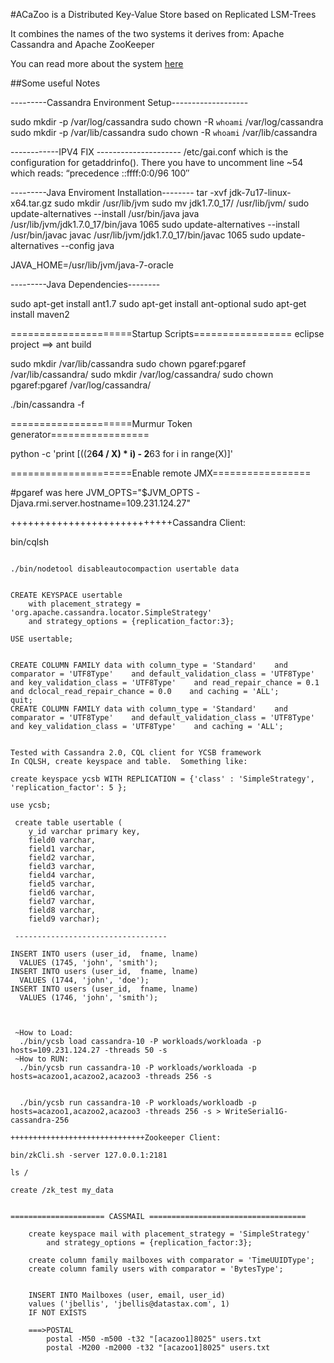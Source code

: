 #ACaZoo is a Distributed Key-Value Store based on Replicated LSM-Trees 

It combines the names of the two systems it derives from: Apache
Cassandra and Apache ZooKeeper

You can read more about the system [here](http://www.doc.ic.ac.uk/~pg1712/papers/srds14.pdf)

##Some useful Notes 

---------Cassandra Environment Setup-------------------

sudo mkdir -p /var/log/cassandra 
sudo chown -R `whoami` /var/log/cassandra 
sudo mkdir -p /var/lib/cassandra 
sudo chown -R `whoami` /var/lib/cassandra 



------------IPV4 FIX ---------------------
/etc/gai.conf which is the configuration for getaddrinfo(). There you have to uncomment line ~54 which reads: “precedence ::ffff:0:0/96  100″


---------Java Enviroment Installation--------
tar -xvf jdk-7u17-linux-x64.tar.gz
sudo mkdir /usr/lib/jvm 
sudo mv jdk1.7.0_17/ /usr/lib/jvm/
sudo update-alternatives --install /usr/bin/java java /usr/lib/jvm/jdk1.7.0_17/bin/java 1065 
sudo update-alternatives --install /usr/bin/javac javac /usr/lib/jvm/jdk1.7.0_17/bin/javac 1065 
sudo update-alternatives --config java

JAVA_HOME=/usr/lib/jvm/java-7-oracle

---------Java Dependencies--------

sudo apt-get install ant1.7
sudo apt-get install ant-optional
sudo apt-get install maven2

=====================Startup Scripts=================
eclipse project ==> ant build 

sudo mkdir /var/lib/cassandra
sudo chown pgaref:pgaref /var/lib/cassandra/
sudo mkdir /var/log/cassandra/
sudo chown pgaref:pgaref /var/log/cassandra/

./bin/cassandra -f

=====================Murmur Token generator=================

python -c 'print [((2**64 / X) * i) - 2**63 for i in range(X)]' 

=====================Enable remote JMX=================

  #pgaref was here
JVM_OPTS="$JVM_OPTS -Djava.rmi.server.hostname=109.231.124.27"

++++++++++++++++++++++++++++Cassandra Client: 

bin/cqlsh

~~~~~~~~~~~~~~~Cassandra CLI commands for YCSB ~~~~~~~~~~~~~~~``

./bin/nodetool disableautocompaction usertable data


CREATE KEYSPACE usertable
	with placement_strategy = 'org.apache.cassandra.locator.SimpleStrategy'
	and strategy_options = {replication_factor:3};

USE usertable;


CREATE COLUMN FAMILY data with column_type = 'Standard'    and comparator = 'UTF8Type'    and default_validation_class = 'UTF8Type'    and key_validation_class = 'UTF8Type'    and read_repair_chance = 0.1    and dclocal_read_repair_chance = 0.0    and caching = 'ALL';
quit;
CREATE COLUMN FAMILY data with column_type = 'Standard'    and comparator = 'UTF8Type'    and default_validation_class = 'UTF8Type'    and key_validation_class = 'UTF8Type'    and caching = 'ALL';


Tested with Cassandra 2.0, CQL client for YCSB framework
In CQLSH, create keyspace and table.  Something like:

create keyspace ycsb WITH REPLICATION = {'class' : 'SimpleStrategy', 'replication_factor': 5 };
 
use ycsb;

 create table usertable (
    y_id varchar primary key,
    field0 varchar,
    field1 varchar,
    field2 varchar,
    field3 varchar,
    field4 varchar,
    field5 varchar,
    field6 varchar,
    field7 varchar,
    field8 varchar,
    field9 varchar);
    
 ----------------------------------   
    
INSERT INTO users (user_id,  fname, lname)
  VALUES (1745, 'john', 'smith');
INSERT INTO users (user_id,  fname, lname)
  VALUES (1744, 'john', 'doe');
INSERT INTO users (user_id,  fname, lname)
  VALUES (1746, 'john', 'smith');
  
  
  
 ~How to Load:
  ./bin/ycsb load cassandra-10 -P workloads/workloada -p hosts=109.231.124.27 -threads 50 -s
 ~How to RUN:
  ./bin/ycsb run cassandra-10 -P workloads/workloada -p hosts=acazoo1,acazoo2,acazoo3 -threads 256 -s

  
  ./bin/ycsb run cassandra-10 -P workloads/workloadb -p hosts=acazoo1,acazoo2,acazoo3 -threads 256 -s > WriteSerial1G-cassandra-256
  
++++++++++++++++++++++++++++++Zookeeper Client: 

bin/zkCli.sh -server 127.0.0.1:2181		      

ls /

create /zk_test my_data


===================== CASSMAIL ===================================

    create keyspace mail with placement_strategy = 'SimpleStrategy'
        and strategy_options = {replication_factor:3};
    
    create column family mailboxes with comparator = 'TimeUUIDType';
    create column family users with comparator = 'BytesType';

    
    INSERT INTO Mailboxes (user, email, user_id)
	values ('jbellis', 'jbellis@datastax.com', 1)
	IF NOT EXISTS
	
	===>POSTAL
		postal -M50 -m500 -t32 "[acazoo1]8025" users.txt
		postal -M200 -m2000 -t32 "[acazoo1]8025" users.txt
